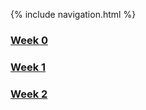 {% include navigation.html %}
### [Week 0](https://alexd017.github.io/Tri3-IndivRepo/notes/week0)
### [Week 1](https://alexd017.github.io/Tri3-IndivRepo/notes/week1)
### [Week 2](https://alexd017.github.io/Tri3-IndivRepo/notes/week2)
